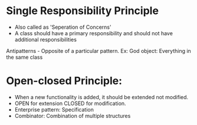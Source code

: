 # Single Responsibility Principle
- Also called as 'Seperation of Concerns'
- A class should have a primary responsibility and should not have additional responsibilities

Antipatterns - Opposite of a particular pattern.
Ex: God object: Everything in the same class

# Open-closed Principle:
- When a new functionality is added, it should be extended not modified.
- OPEN for extension CLOSED for modification.
- Enterprise pattern: Specification
- Combinator: Combination of multiple structures